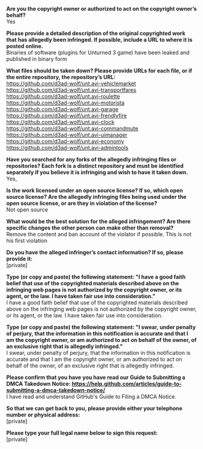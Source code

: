 **Are you the copyright owner or authorized to act on the copyright owner’s behalf?**  
Yes  

**Please provide a detailed description of the original copyrighted work that has allegedly been infringed. If possible, include a URL to where it is posted online.**  
Binaries of software (plugins for Unturned 3 game) have been leaked and published in binary form  

**What files should be taken down? Please provide URLs for each file, or if the entire repository, the repository’s URL:**  
https://github.com/d3ad-wolf/unt.avi-vehiclemarket  
https://github.com/d3ad-wolf/unt.avi-transportfares  
https://github.com/d3ad-wolf/unt.avi-roulette  
https://github.com/d3ad-wolf/unt.avi-motorista  
https://github.com/d3ad-wolf/unt.avi-garage  
https://github.com/d3ad-wolf/unt.avi-frendlyfire  
https://github.com/d3ad-wolf/unt.avi-clock  
https://github.com/d3ad-wolf/unt.avi-commandmute  
https://github.com/d3ad-wolf/unt.avi-uimanager  
https://github.com/d3ad-wolf/unt.avi-economy  
https://github.com/d3ad-wolf/unt.avi-admintools  

**Have you searched for any forks of the allegedly infringing files or repositories? Each fork is a distinct repository and must be identified separately if you believe it is infringing and wish to have it taken down.**  
Yes,

**Is the work licensed under an open source license? If so, which open source license? Are the allegedly infringing files being used under the open source license, or are they in violation of the license?**  
Not open source

**What would be the best solution for the alleged infringement? Are there specific changes the other person can make other than removal?**  
Remove the content and ban account of the violator if possible. This is not his first violation

**Do you have the alleged infringer’s contact information? If so, please provide it:**  
[private]

**Type (or copy and paste) the following statement: "I have a good faith belief that use of the copyrighted materials described above on the infringing web pages is not authorized by the copyright owner, or its agent, or the law. I have taken fair use into consideration."**  
I have a good faith belief that use of the copyrighted materials described above on the infringing web pages is not authorized by the copyright owner, or its agent, or the law. I have taken fair use into consideration. 

**Type (or copy and paste) the following statement: "I swear, under penalty of perjury, that the information in this notification is accurate and that I am the copyright owner, or am authorized to act on behalf of the owner, of an exclusive right that is allegedly infringed."**  
I swear, under penalty of perjury, that the information in this notification is accurate and that I am the copyright owner, or am authorized to act on behalf of the owner, of an exclusive right that is allegedly infringed.  

**Please confirm that you have you have read our Guide to Submitting a DMCA Takedown Notice: https://help.github.com/articles/guide-to-submitting-a-dmca-takedown-notice/**  
I have read and understand GitHub's Guide to Filing a DMCA Notice.  

**So that we can get back to you, please provide either your telephone number or physical address:**  
[private]  

**Please type your full legal name below to sign this request:**  
[private]
